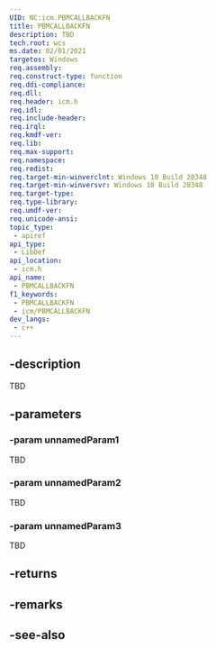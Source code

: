 ```yaml
---
UID: NC:icm.PBMCALLBACKFN
title: PBMCALLBACKFN
description: TBD
tech.root: wcs
ms.date: 02/01/2021
targetos: Windows
req.assembly: 
req.construct-type: function
req.ddi-compliance: 
req.dll: 
req.header: icm.h
req.idl: 
req.include-header: 
req.irql: 
req.kmdf-ver: 
req.lib: 
req.max-support: 
req.namespace: 
req.redist: 
req.target-min-winverclnt: Windows 10 Build 20348
req.target-min-winversvr: Windows 10 Build 20348
req.target-type: 
req.type-library: 
req.umdf-ver: 
req.unicode-ansi: 
topic_type:
 - apiref
api_type:
 - LibDef
api_location:
 - icm.h
api_name:
 - PBMCALLBACKFN
f1_keywords:
 - PBMCALLBACKFN
 - icm/PBMCALLBACKFN
dev_langs:
 - c++
---
```


## -description

TBD

## -parameters

### -param unnamedParam1

TBD

### -param unnamedParam2

TBD

### -param unnamedParam3

TBD

## -returns

## -remarks

## -see-also

